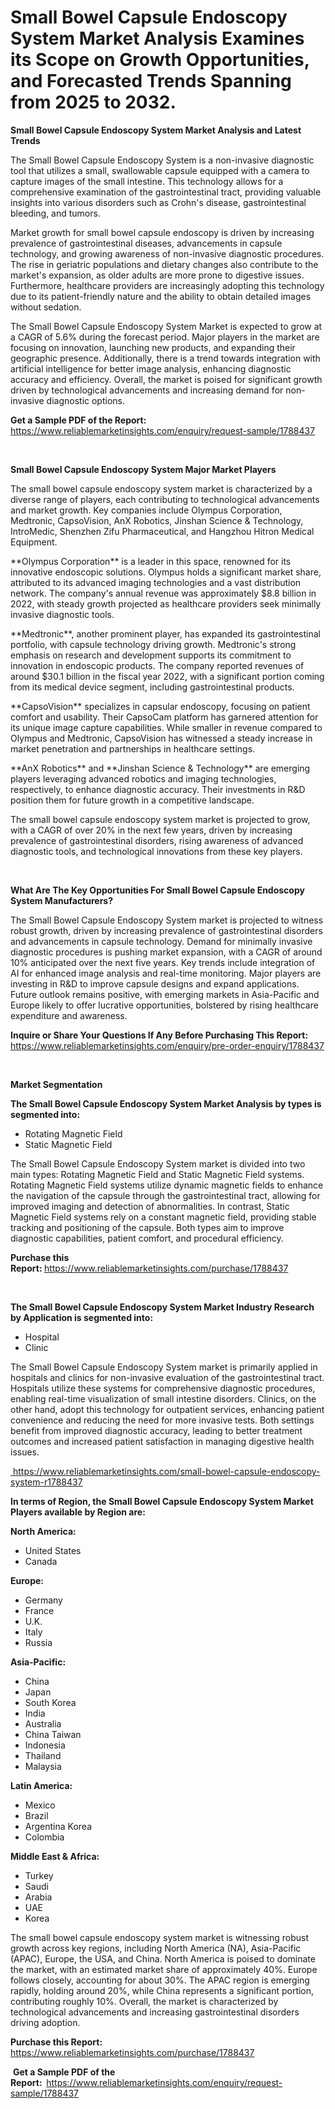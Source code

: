 <p><h1>Small Bowel Capsule Endoscopy System Market Analysis Examines its Scope on Growth Opportunities, and Forecasted Trends Spanning from 2025 to 2032.</h1></p><p><strong>Small Bowel Capsule Endoscopy System Market Analysis and Latest Trends</strong></p>
<p><p>The Small Bowel Capsule Endoscopy System is a non-invasive diagnostic tool that utilizes a small, swallowable capsule equipped with a camera to capture images of the small intestine. This technology allows for a comprehensive examination of the gastrointestinal tract, providing valuable insights into various disorders such as Crohn's disease, gastrointestinal bleeding, and tumors.</p><p>Market growth for small bowel capsule endoscopy is driven by increasing prevalence of gastrointestinal diseases, advancements in capsule technology, and growing awareness of non-invasive diagnostic procedures. The rise in geriatric populations and dietary changes also contribute to the market's expansion, as older adults are more prone to digestive issues. Furthermore, healthcare providers are increasingly adopting this technology due to its patient-friendly nature and the ability to obtain detailed images without sedation.</p><p>The Small Bowel Capsule Endoscopy System Market is expected to grow at a CAGR of 5.6% during the forecast period. Major players in the market are focusing on innovation, launching new products, and expanding their geographic presence. Additionally, there is a trend towards integration with artificial intelligence for better image analysis, enhancing diagnostic accuracy and efficiency. Overall, the market is poised for significant growth driven by technological advancements and increasing demand for non-invasive diagnostic options.</p></p>
<p><strong>Get a Sample PDF of the Report:&nbsp;</strong> <a href="https://www.reliablemarketinsights.com/enquiry/request-sample/1788437?utm_campaign=3363&utm_medium=2&utm_source=Github&utm_content=ia&utm_term=14042025&utm_id=small-bowel-capsule-endoscopy-system">https://www.reliablemarketinsights.com/enquiry/request-sample/1788437</a></p>
<p>&nbsp;</p>
<p><strong>Small Bowel Capsule Endoscopy System Major Market Players</strong></p>
<p><p>The small bowel capsule endoscopy system market is characterized by a diverse range of players, each contributing to technological advancements and market growth. Key companies include Olympus Corporation, Medtronic, CapsoVision, AnX Robotics, Jinshan Science & Technology, IntroMedic, Shenzhen Zifu Pharmaceutical, and Hangzhou Hitron Medical Equipment.</p><p>**Olympus Corporation** is a leader in this space, renowned for its innovative endoscopic solutions. Olympus holds a significant market share, attributed to its advanced imaging technologies and a vast distribution network. The company's annual revenue was approximately $8.8 billion in 2022, with steady growth projected as healthcare providers seek minimally invasive diagnostic tools.</p><p>**Medtronic**, another prominent player, has expanded its gastrointestinal portfolio, with capsule technology driving growth. Medtronic's strong emphasis on research and development supports its commitment to innovation in endoscopic products. The company reported revenues of around $30.1 billion in the fiscal year 2022, with a significant portion coming from its medical device segment, including gastrointestinal products.</p><p>**CapsoVision** specializes in capsular endoscopy, focusing on patient comfort and usability. Their CapsoCam platform has garnered attention for its unique image capture capabilities. While smaller in revenue compared to Olympus and Medtronic, CapsoVision has witnessed a steady increase in market penetration and partnerships in healthcare settings.</p><p>**AnX Robotics** and **Jinshan Science & Technology** are emerging players leveraging advanced robotics and imaging technologies, respectively, to enhance diagnostic accuracy. Their investments in R&D position them for future growth in a competitive landscape.</p><p>The small bowel capsule endoscopy system market is projected to grow, with a CAGR of over 20% in the next few years, driven by increasing prevalence of gastrointestinal disorders, rising awareness of advanced diagnostic tools, and technological innovations from these key players.</p></p>
<p>&nbsp;</p>
<p><strong>What Are The Key Opportunities For Small Bowel Capsule Endoscopy System Manufacturers?</strong></p>
<p><p>The Small Bowel Capsule Endoscopy System market is projected to witness robust growth, driven by increasing prevalence of gastrointestinal disorders and advancements in capsule technology. Demand for minimally invasive diagnostic procedures is pushing market expansion, with a CAGR of around 10% anticipated over the next five years. Key trends include integration of AI for enhanced image analysis and real-time monitoring. Major players are investing in R&D to improve capsule designs and expand applications. Future outlook remains positive, with emerging markets in Asia-Pacific and Europe likely to offer lucrative opportunities, bolstered by rising healthcare expenditure and awareness.</p></p>
<p><strong>Inquire or Share Your Questions If Any Before Purchasing This Report:</strong> <a href="https://www.reliablemarketinsights.com/enquiry/pre-order-enquiry/1788437?utm_campaign=3363&utm_medium=2&utm_source=Github&utm_content=ia&utm_term=14042025&utm_id=small-bowel-capsule-endoscopy-system">https://www.reliablemarketinsights.com/enquiry/pre-order-enquiry/1788437</a></p>
<p>&nbsp;</p>
<p><strong>Market Segmentation</strong></p>
<p><strong>The Small Bowel Capsule Endoscopy System Market Analysis by types is segmented into:</strong></p>
<p><ul><li>Rotating Magnetic Field</li><li>Static Magnetic Field</li></ul></p>
<p><p>The Small Bowel Capsule Endoscopy System market is divided into two main types: Rotating Magnetic Field and Static Magnetic Field systems. Rotating Magnetic Field systems utilize dynamic magnetic fields to enhance the navigation of the capsule through the gastrointestinal tract, allowing for improved imaging and detection of abnormalities. In contrast, Static Magnetic Field systems rely on a constant magnetic field, providing stable tracking and positioning of the capsule. Both types aim to improve diagnostic capabilities, patient comfort, and procedural efficiency.</p></p>
<p><strong>Purchase this Report:&nbsp;</strong><a href="https://www.reliablemarketinsights.com/purchase/1788437?utm_campaign=3363&utm_medium=2&utm_source=Github&utm_content=ia&utm_term=14042025&utm_id=small-bowel-capsule-endoscopy-system">https://www.reliablemarketinsights.com/purchase/1788437</a></p>
<p>&nbsp;</p>
<p><strong>The Small Bowel Capsule Endoscopy System Market Industry Research by Application is segmented into:</strong></p>
<p><ul><li>Hospital</li><li>Clinic</li></ul></p>
<p><p>The Small Bowel Capsule Endoscopy System market is primarily applied in hospitals and clinics for non-invasive evaluation of the gastrointestinal tract. Hospitals utilize these systems for comprehensive diagnostic procedures, enabling real-time visualization of small intestine disorders. Clinics, on the other hand, adopt this technology for outpatient services, enhancing patient convenience and reducing the need for more invasive tests. Both settings benefit from improved diagnostic accuracy, leading to better treatment outcomes and increased patient satisfaction in managing digestive health issues.</p></p>
<p><a href="https://www.reliablemarketinsights.com/small-bowel-capsule-endoscopy-system-r1788437?utm_campaign=3363&utm_medium=2&utm_source=Github&utm_content=ia&utm_term=14042025&utm_id=small-bowel-capsule-endoscopy-system">&nbsp;https://www.reliablemarketinsights.com/small-bowel-capsule-endoscopy-system-r1788437</a></p>
<p><strong>In terms of Region, the Small Bowel Capsule Endoscopy System Market Players available by Region are:</strong></p>
<p>
    <p> <strong> North America: </strong>
        <ul>
            <li>United States</li>
            <li>Canada</li>
        </ul>
        </p> 
    <p> <strong> Europe: </strong>
        <ul>
            <li>Germany</li>
            <li>France</li>
            <li>U.K.</li>
            <li>Italy</li>
            <li>Russia</li>
        </ul>
        </p> 
    <p> <strong> Asia-Pacific: </strong>
        <ul>
            <li>China</li>
            <li>Japan</li>
            <li>South Korea</li>
            <li>India</li>
            <li>Australia</li>
            <li>China Taiwan</li>
            <li>Indonesia</li>
            <li>Thailand</li>
            <li>Malaysia</li>
        </ul>
        </p> 
    <p> <strong> Latin America: </strong>
        <ul>
            <li>Mexico</li>
            <li>Brazil</li>
            <li>Argentina Korea</li>
            <li>Colombia</li>
        </ul>
        </p> 
    <p> <strong> Middle East & Africa: </strong>
        <ul>
            <li>Turkey</li>
            <li>Saudi</li>
            <li>Arabia</li>
            <li>UAE</li>
            <li>Korea</li>
        </ul>
    </p>
    </p>
<p><p>The small bowel capsule endoscopy system market is witnessing robust growth across key regions, including North America (NA), Asia-Pacific (APAC), Europe, the USA, and China. North America is poised to dominate the market, with an estimated market share of approximately 40%. Europe follows closely, accounting for about 30%. The APAC region is emerging rapidly, holding around 20%, while China represents a significant portion, contributing roughly 10%. Overall, the market is characterized by technological advancements and increasing gastrointestinal disorders driving adoption.</p></p>
<p><strong>Purchase this Report: </strong><a href="https://www.reliablemarketinsights.com/purchase/1788437?utm_campaign=3363&utm_medium=2&utm_source=Github&utm_content=ia&utm_term=14042025&utm_id=small-bowel-capsule-endoscopy-system">https://www.reliablemarketinsights.com/purchase/1788437</a></p>
<p>&nbsp;<strong>Get a Sample PDF of the Report:&nbsp;&nbsp;</strong><a href="https://www.reliablemarketinsights.com/enquiry/request-sample/1788437?utm_campaign=3363&utm_medium=2&utm_source=Github&utm_content=ia&utm_term=14042025&utm_id=small-bowel-capsule-endoscopy-system">https://www.reliablemarketinsights.com/enquiry/request-sample/1788437</a></p>
<p><strong></strong></p>
<p><p></p><p></p><p></p></p>